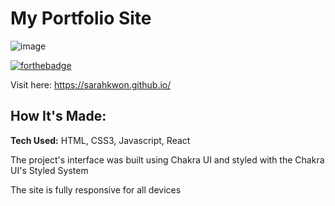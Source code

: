 # My Portfolio Site

![image](https://user-images.githubusercontent.com/55962587/224522295-680c2470-c3ef-4860-82df-cbfacb163f3a.png)

[![forthebadge](https://forthebadge.com/images/badges/built-with-love.svg)](https://forthebadge.com) &nbsp;

Visit here: https://sarahkwon.github.io/

## How It's Made:

**Tech Used:** HTML, CSS3, Javascript, React

The project's interface was built using Chakra UI and styled with the Chakra UI's Styled System

The site is fully responsive for all devices









